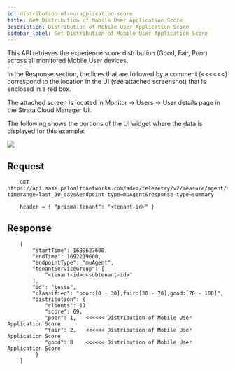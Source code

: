 ```yaml
---
id: distribution-of-mu-application-score
title: Get Distribution of Mobile User Application Score
description: Distribution of Mobile User Application Score
sidebar_label: Get Distribution of Mobile User Application Score
---
```


This API retrieves the experience score distribution (Good, Fair, Poor) across all monitored Mobile User devices.  

In the Response section, the lines that are followed by a comment (\<\<\<\<\<\<) correspond to the location in the UI (see attached screenshot) that is enclosed in a red box.  

The attached screen is located in Monitor -\> Users -\> User details page in the Strata Cloud Manager UI.

The following shows the portions of the UI widget where the data is displayed for this example:

![](/sase/img/adem/DOCS-3755-distribution-of-mu-app-score.png)


## Request

```
    GET https://api.sase.paloaltonetworks.com/adem/telemetry/v2/measure/agent/score?timerange=last_30_days&endpoint-type=muAgent&response-type=summary
     
    header = { "prisma-tenant": "<tenant-id>" }
```

## Response

```
    {
        "startTime": 1689627600,
        "endTime": 1692219600,
        "endpointType": "muAgent",
        "tenantServiceGroup": [
            "<tenant-id>:<subtenant-id>"
        ],
        "id": "tests",
        "classifier": "poor:[0 - 30],fair:[30 - 70],good:[70 - 100]",
        "distribution": {
            "clients": 11,
            "score": 69,
            "poor": 1,   <<<<<< Distribution of Mobile User Application Score
            "fair": 2,   <<<<<< Distribution of Mobile User Application Score
            "good": 8    <<<<<< Distribution of Mobile User Application Score
         }
    }
```
